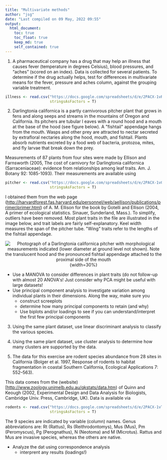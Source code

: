 ```yaml
---
title: "Multivariate methods"
author: "jsg"
date: "Last compiled on 09 May, 2022 09:55"
output:
  html_document:
    toc: true
    toc_float: true
    keep_md: true
    self_contained: true
---
```





1. A pharmaceutical company has a drug that may help an illness that causes 
fever (temperature in degrees Celsius), blood pressures, and “aches” (scored on an
index).  Data is collected for several patients. To determine if the drug actually 
helps, test for differences in multivariate means for the fever, 
pressure and aches column,
against the grouping variable treatment.


```r
illness <- read.csv("https://docs.google.com/spreadsheets/d/e/2PACX-1vRlcjpU0XHfXF1WId1C5ZYX0YdY53KI9Nv91_tNCMj4z4iTjr-XMW1L_Ln8j3ahk5GUPZy4kGzSlA96/pub?gid=1322236994&single=true&output=csv",
                    stringsAsFactors = T)
```

2. Darlingtonia californica is a partly carnivorous pitcher plant that grows in 
fens and along seeps and
streams in the mountains of Oregon and California. Its pitchers are tubular l
eaves with a round hood and
a mouth at the base of the hood (see figure below). A "fishtail" appendage 
hangs from the mouth.
Wasps and other prey are attracted to nectar secreted by extrafloral nectaries 
along the hood, mouth,
and fishtail. Plants absorb nutrients excreted by a food web of bacteria, 
protozoa, mites, and fly larvae
that break down the prey. 

Measurements of 87 plants from four sites were made by Ellison and Farnsworth 
(2005, The cost of
carnivory for Darlingtonia californica (Sarraceniaceae): evidence from 
relationships among leaf traits.
Am. J. Botany 92: 1085-1093). Their measurements are available using



```r
pitcher <- read.csv("https://docs.google.com/spreadsheets/d/e/2PACX-1vQZf2mS4NmfBUUsn7lY2RTpuVjuWvRYN4MdLNt2XdS4WepolrxvWCKBI5diKBMWPLhdbEGwP-hfWOnz/pub?gid=1427497144&single=true&output=csv",
                    stringsAsFactors = T)
```

I obtained them from the web page
(http://harvardforest.fas.harvard.edu/personnel/web/aellison/publications/primer/primer.html)
of A. M. Ellison for the book by Gotelli and Ellison (2004, A primer of ecological 
statistics. Sinauer,
Sunderland, Mass.). To simplify, outliers have been removed. Most plant traits 
in the file are illustrated in the image below, and trait labels are fairly 
self-explanatory. Keel width measures the span of the
pitcher tube. "Wing" traits refer to the lengths of the fishtail appendage.

<center>


![Photograph of a *Darlingtonia californica* pitcher with morphological 
measurements indicated (lower diameter at ground level not shown). Note the 
translucent hood and the pronounced fishtail appendage attached to the proximal 
side of the mouth](https://bsapubs.onlinelibrary.wiley.com/cms/asset/1258a675-69f2-4bca-80de-d76ed9c43c47/ajb21085-fig-0001-m.jpg){width=30%}

</center>

* Use a MANOVA to consider differences in plant traits (do not follow-up with 
almost 20 ANOVA's! Just consider why PCA might be useful with large datasets!
* Use principal component analysis to investigate variation among
individual plants in their dimensions. Along the way, make sure you
  * construct screeplots
  * determine how many principal components to retain (and why)
  * Use biplots and/or loadings to see if you can understand/interpret the 
  first few principal components
  
3. Using the same plant dataset, use linear discriminant analysis to classify the 
various species.

4.  Using the same plant dataset, use cluster analysis to determine how many 
clusters are supported by the data.
  
5. The data for this exercise are rodent species abundance from 28 sites
in California (Bolger et al. 1997, Response of rodents to habitat fragmentation 
in coastal Southern
California, Ecological Applications 7: 552–563). 


This data comes from the (website)[http://www.zoology.unimelb.edu.au/qkstats/data.htm) of Quinn and Keough (2002, Experimental
Design and Data Analysis for Biologists, Cambridge Univ. Press, Cambridge, UK). Data
is available via


```r
rodents <- read.csv("https://docs.google.com/spreadsheets/d/e/2PACX-1vTLRwuI1cQ61RZOVJFwi0jhO85fonqR7oZHzy_9A5fVwxuZQ2A6iBnlLG2Z-33rwNnycqNUUh1_XuMU/pub?gid=1403553505&single=true&output=csv", 
                    stringsAsFactors = T)
```

The 9 species are indicated by variable (column) names. Genus abbreviations are: Rt (Rattus), Rs
(Reithrodontomys), Mus (Mus), Pm (Peromyscus), Pg (Perognathus), N (Neotoma) and M (Microtus).
Rattus and Mus are invasive species, whereas the others are native.

* Analyze the dat using correspondence analysis
  * interprent any results (loadings!)



